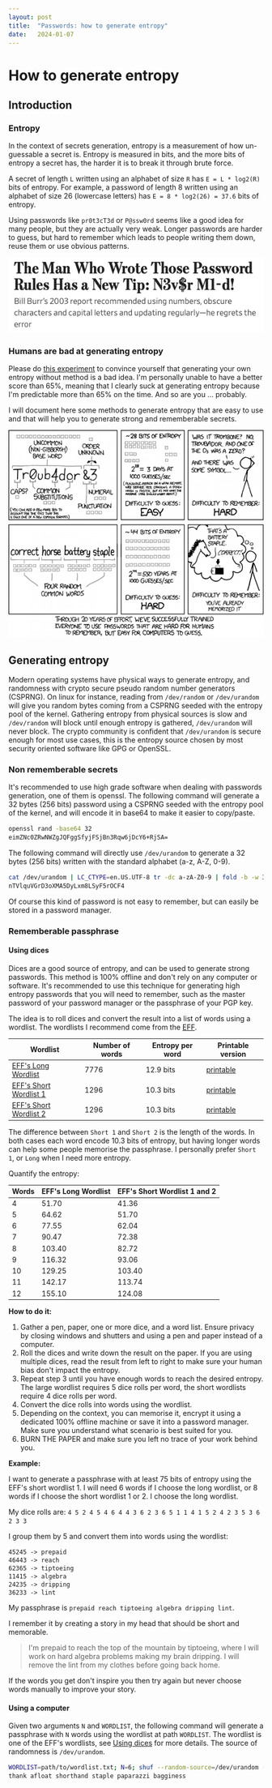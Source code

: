 ```yaml
---
layout: post
title:  "Passwords: how to generate entropy"
date:   2024-01-07
---
```


# How to generate entropy

## Introduction

### Entropy

In the context of secrets generation, entropy is a measurement of how un-guessable a secret is. Entropy is measured in bits, and the more bits of entropy a secret has, the harder it is to break it through brute force.

A secret of length `L` written using an alphabet of size `R` has `E = L * log2(R)` bits of entropy. For example, a password of length 8 written using an alphabet of size 26 (lowercase letters) has `E = 8 * log2(26) = 37.6` bits of entropy.

Using passwords like `pr0t3cT3d` or `P@ssw0rd` seems like a good idea for many people, but they are actually very weak. Longer passwords are harder to guess, but hard to remember which leads to people writing them down, reuse them or use obvious patterns.

![alt text](/assets/medias/2024-01-07/billburr.png)

### Humans are bad at generating entropy

Please do [this experiment](https://people.ischool.berkeley.edu/~nick/aaronson-oracle/) to convince yourself that generating your own entropy without method is a bad idea. I'm personally unable to have a better score than 65%, meaning that I clearly suck at generating entropy because I'm predictable more than 65% on the time. And so are you ... probably.

I will document here some methods to generate entropy that are easy to use and that will help you to generate strong and rememberable secrets.

![alt text](/assets/medias/2024-01-07/xkcd.png)


## Generating entropy

Modern operating systems have physical ways to generate entropy, and randomness with crypto secure pseudo random number generators (CSPRNG). On linux for instance, reading from `/dev/random` or `/dev/urandom` will give you random bytes coming from a CSPRNG seeded with the entropy pool of the kernel. Gathering entropy from physical sources is slow and `/dev/random` will block until enough entropy is gathered, `/dev/urandom` will never block. The crypto community is confident that `/dev/urandom` is secure enough for most use cases, this is the entropy source chosen by most security oriented software like GPG or OpenSSL.

### Non rememberable secrets

It's recommended to use high grade software when dealing with passwords generation, one of them is openssl. The following command will generate a 32 bytes (256 bits) password using a CSPRNG seeded with the entropy pool of the kernel, and will encode it in base64 to make it easier to copy/paste.

```bash
openssl rand -base64 32
eimZNc0ZRwNWZgJQFggSfyjFSjBn3Rqw6jDcY6+RjSA=
```

The following command will directly use `/dev/urandom` to generate a 32 bytes (256 bits) written with the standard alphabet (a-z, A-Z, 0-9).

```bash
cat /dev/urandom | LC_CTYPE=en.US.UTF-8 tr -dc a-zA-Z0-9 | fold -b -w 32 | head -n 1
nTVlquVGrD3oXMA5DyLxm8LSyF5rOCF4
```

Of course this kind of password is not easy to remember, but can easily be stored in a password manager.

### Rememberable passphrase

#### Using dices

Dices are a good source of entropy, and can be used to generate strong passwords. This method is 100% offline and don't rely on any computer or software. It's recommended to use this technique for generating high entropy passwords that you will need to remember, such as the master password of your password manager or the passphrase of your PGP key.

The idea is to roll dices and convert the result into a list of words using a wordlist. The wordlists I recommend come from the [EFF](https://www.eff.org/dice).

| Wordlist | Number of words | Entropy per word | Printable version |
| -------- | --------------- | ---------------- | ----------------- |
| [EFF's Long Wordlist](/assets/medias/2024-01-07/eff_large_wordlist.txt) | 7776 | 12.9 bits | [printable](/assets/medias/2024-01-07/eff_large_wordlist.pdf) |
| [EFF's Short Wordlist 1](/assets/medias/2024-01-07/eff_short_wordlist_1.txt) | 1296 | 10.3 bits | [printable](/assets/medias/2024-01-07/eff_short_wordlist_1.pdf) |
| [EFF's Short Wordlist 2](/assets/medias/2024-01-07/eff_short_wordlist_2_0.txt) | 1296 | 10.3 bits | [printable](/assets/medias/2024-01-07/eff_short_wordlist_2.pdf) |

The difference between `Short 1` and `Short 2` is the length of the words. In both cases each word encode 10.3 bits of entropy, but having longer words can help some people memorise the passphrase. I personally prefer `Short 1`, or `Long` when I need more entropy.

Quantify the entropy:

| Words | EFF's Long Wordlist | EFF's Short Wordlist 1 and 2 |
| --- | --- | --- |
|     4 |  51.70 |  41.36 |
|     5 |  64.62 |  51.70 |
|     6 |  77.55 |  62.04 |
|     7 |  90.47 |  72.38 |
|     8 | 103.40 |  82.72 |
|     9 | 116.32 |  93.06 |
|    10 | 129.25 | 103.40 |
|    11 | 142.17 | 113.74 |
|    12 | 155.10 | 124.08 |

**How to do it:**
1. Gather a pen, paper, one or more dice, and a word list. Ensure privacy by closing windows and shutters and using a pen and paper instead of a computer.
2. Roll the dices and write down the result on the paper. If you are using multiple dices, read the result from left to right to make sure your human bias don't impact the entropy.
3. Repeat step 3 until you have enough words to reach the desired entropy. The large wordlist requires 5 dice rolls per word, the short wordlists require 4 dice rolls per word.
4. Convert the dice rolls into words using the wordlist.
5. Depending on the context, you can memorise it, encrypt it using a dedicated 100% offline machine or save it into a password manager. Make sure you understand what scenario is best suited for you.
6. BURN THE PAPER and make sure you left no trace of your work behind you.

**Example:**

I want to generate a passphrase with at least 75 bits of entropy using the EFF's short wordlist 1. I will need 6 words if I choose the long wordlist, or 8 words if I choose the short wordlist 1 or 2. I choose the long wordlist.

My dice rolls are:
`4 5 2 4 5 4 6 4 4 3 6 2 3 6 5 1 1 4 1 5 2 4 2 3 5 3 6 2 3 3`

I group them by 5 and convert them into words using the wordlist:

```
45245 -> prepaid
46443 -> reach
62365 -> tiptoeing
11415 -> algebra
24235 -> dripping
36233 -> lint
```

My passphrase is `prepaid reach tiptoeing algebra dripping lint`.

I remember it by creating a story in my head that should be short and memorable.

> I'm prepaid to reach the top of the mountain by tiptoeing, where I will work on hard algebra problems making my brain dripping. I will remove the lint from my clothes before going back home.

If the words you get don't inspire you then try again but never choose words manually to improve your story. 

#### Using a computer

Given two arguments `N` and `WORDLIST`, the following command will generate a passphrase with `N` words using the wordlist at path `WORDLIST`. The wordlist is one of the EFF's wordlists, see [Using dices](#using-dices) for more details. The source of randomness is `/dev/urandom`.

```bash
WORDLIST=path/to/wordlist.txt; N=6; shuf --random-source=/dev/urandom -r -n $N $WORDLIST | awk '{print $2}' | tr '\n' ' '; echo
thank afloat shorthand staple paparazzi bagginess
```